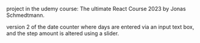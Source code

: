project in the udemy course: The ultimate React Course 2023 by Jonas Schmedtmann.

version 2 of the date counter where days are entered via an input text box, and the step
amount is altered using a slider.
